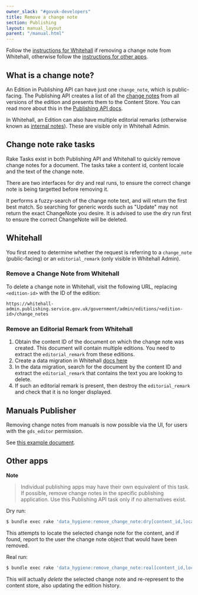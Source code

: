```yaml
---
owner_slack: "#govuk-developers"
title: Remove a change note
section: Publishing
layout: manual_layout
parent: "/manual.html"
---
```


Follow the [instructions for Whitehall](#whitehall) if removing a change note from Whitehall, otherwise follow the [instructions for other apps](#other-apps).

## What is a change note?

An Edition in Publishing API can have just one `change_note`, which is public-facing. The Publishing API creates a list of all the [change notes](https://www.gov.uk/guidance/content-design/writing-for-gov-uk#change-notes) from all versions of the edition and presents them to the Content Store. You can read more about this in the [Publishing API docs](/apis/publishing-api/model.html#changenote).

In Whitehall, an Edition can also have multiple editorial remarks (otherwise known as [internal notes](https://www.gov.uk/guidance/how-to-publish-on-gov-uk/creating-and-updating-pages#internal-notes)). These are visible only in Whitehall Admin.

## Change note rake tasks

Rake Tasks exist in both Publishing API and Whitehall to quickly remove change notes for a document. The tasks take a content id, content locale and the text of the change note.

There are two interfaces for dry and real runs, to ensure the correct change note is being targetted before removing it.

It performs a fuzzy-search of the change note text, and will return the first best match. So searching for generic words such as "Update" may not return the exact ChangeNote you desire. It is advised to use the dry run first to ensure the correct ChangeNote will be deleted.

## Whitehall

You first need to determine whether the request is referring to a `change_note` (public-facing) or an `editorial_remark` (only visible in Whitehall Admin).

### Remove a Change Note from Whitehall

To delete a change note in Whitehall, visit the following URL, replacing `<edition-id>` with the ID of the edition:

```
https://whitehall-admin.publishing.service.gov.uk/government/admin/editions/<edition-id>/change_notes
```

### Remove an Editorial Remark from Whitehall

1. Obtain the content ID of the document on which the change note was created.
   This document will contain multiple editions. You need to extract the
   `editorial_remark` from these editions.
1. Create a data migration in Whitehall [docs here](https://github.com/alphagov/whitehall/blob/19cd7d72de32454d532c195f35b027fa1b3ba6ac/db/data_migration/README.md)
1. In the data migration, search for the document by the content ID and
   extract the `editorial_remark` that contains the text you are looking to delete.
1. If such an editorial remark is present, then destroy the `editorial_remark`
   and check that it is no longer displayed.

## Manuals Publisher

Removing change notes from manuals is now possible via the UI, for users with the `gds_editor` permission.

See [this example document](https://manuals-publisher.integration.publishing.service.gov.uk/manuals/2606097c-e82a-4f5d-920a-5f360dcff626/change_history).

## Other apps

**Note**
> Individual publishing apps may have their own equivalent of this task. If possible, remove change notes in the
> specific publishing application. Use this Publishing API task only if no alternatives exist.

Dry run:

```bash
$ bundle exec rake 'data_hygiene:remove_change_note:dry[content_id,locale,change note text]'
```

This attempts to locate the selected change note for the content, and if found, report to the user the change note object that would have been removed.

Real run:

```bash
$ bundle exec rake 'data_hygiene:remove_change_note:real[content_id,locale,change note text]'
```

This will actually *delete* the selected change note and re-represent to the content store, also updating the edition history.
